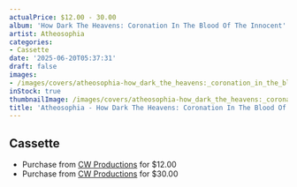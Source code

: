 ```yaml
---
actualPrice: $12.00 - 30.00
album: 'How Dark The Heavens: Coronation In The Blood Of The Innocent'
artist: Atheosophia
categories:
- Cassette
date: '2025-06-20T05:37:31'
draft: false
images:
- /images/covers/atheosophia-how_dark_the_heavens:_coronation_in_the_blood_of_the_innocent.png
inStock: true
thumbnailImage: /images/covers/atheosophia-how_dark_the_heavens:_coronation_in_the_blood_of_the_innocent-thumb.png
title: 'Atheosophia - How Dark The Heavens: Coronation In The Blood Of The Innocent'
---
```


## Cassette
* Purchase from [CW Productions](https://shop.cwproductions.net/products/atheosophia-how-dark-the-heavens-coronation-in-the-blood-of-the-innocent-cd) for $12.00
* Purchase from [CW Productions](https://shop.cwproductions.net/products/atheosophia-how-dark-the-heavens-coronation-in-the-blood-of-the-innocent-lp) for $30.00
